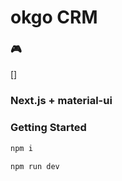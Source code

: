 # okgo CRM

### 🎮
[]

### Next.js + material-ui


### Getting Started

```bash
npm i
```

```bash
npm run dev
```

